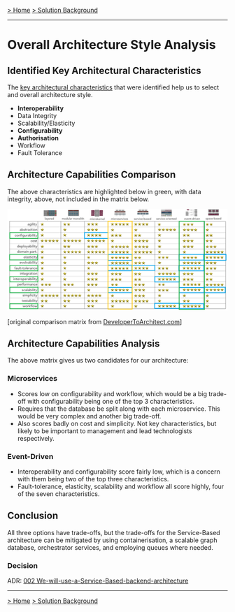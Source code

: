 [> Home](../README.md)    [> Solution Background](README.md)

---

# Overall Architecture Style Analysis

## Identified Key Architectural Characteristics

The [key architectural characteristics](../1.ProblemBackground/ArchitectureAnalysis.md) that were identified help us to select and overall architecture style.

- **Interoperability**
- Data Integrity
- Scalability/Elasticity
- **Configurability**
- **Authorisation**
- Workflow
- Fault Tolerance

## Architecture Capabilities Comparison

The above characteristics are highlighted below in green, with data integrity, above, not included in the matrix below.

![architectural-styles](../assets/images/architectural-styles-marked.png)

[original comparison matrix from [DeveloperToArchitect.com](https://www.developertoarchitect.com/downloads/worksheets.html)]

## Architecture Capabilities Analysis

The above matrix gives us two candidates for our architecture:

### Microservices

- Scores low on configurability and workflow, which would be a big trade-off with configurability being one of the top 3 characteristics.
- Requires that the database be split along with each microservice. This would be very complex and another big trade-off.
- Also scores badly on cost and simplicity. Not key characteristics, but likely to be important to management and lead technologists respectively.

### Event-Driven

- Interoperability and configurability score fairly low, which is a concern with them being two of the top three characteristics.
- Fault-tolerance, elasticity, scalability and workflow all score highly, four of the seven characteristics.



## Conclusion

All three options have trade-offs, but the trade-offs for the Service-Based architecture can be mitigated by using containerisation, a scalable graph database, orchestrator services, and employing queues where needed.

### Decision

ADR: [002 We-will-use-a-Service-Based-backend-architecture](../4.ADRs/002We-will-use-a-Service-Based-backend-architecture.md)

---

[> Home](../README.md)    [> Solution Background](README.md)